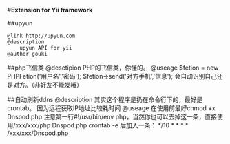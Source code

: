 #**Extension for Yii framework**


##upyun
	
	@link http://upyun.com
	@description
		upyun API for yii
	@author gouki

##php飞信类
    @desctipion
        PHP的飞信类，你懂的。
    @useage
        $fetion = new PHPFetion('用户名','密码');
        $fetion->send('对方手机','信息');
        会自动识别自己还是对方。（非好友不能发哦）

##自动刷新ddns
    @description
        其实这个程序是扔在命令行下的，最好是crontab。
        因为远程获取IP地址比较耗时间
    @useage
        在使用前最好chmod +x Dnspod.php
        注意第一行#!/usr/bin/env php，当然你也可以去掉这一条，直接使用/xxx/xxx/php Dnspod.php
        crontab -e 后加入一条：
        */10 * * * * /xxx/xxx/Dnspod.php

